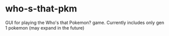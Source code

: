 # who-s-that-pkm

GUI for playing the Who's that Pokemon? game. Currently includes only gen 1 pokemon (may expand in the future)
